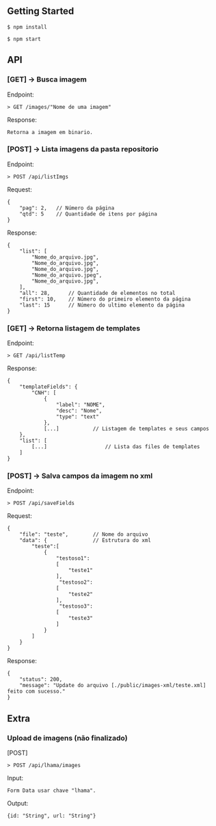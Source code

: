## Getting Started
```
$ npm install
```

```
$ npm start
```

## API

### [GET] -> Busca imagem

Endpoint:
```
> GET /images/"Nome de uma imagem"
```

Response:
```
Retorna a imagem em binario.
```


### [POST] -> Lista imagens da pasta repositorio 

Endpoint:
```
> POST /api/listImgs
```

Request:
```
{
    "pag": 2,   // Número da página
    "qtd": 5    // Quantidade de itens por página 
}
```

Response:
```
{
    "list": [
        "Nome_do_arquivo.jpg",
        "Nome_do_arquivo.jpg",
        "Nome_do_arquivo.jpg",
        "Nome_do_arquivo.jpeg",
        "Nome_do_arquivo.jpg",
    ],
    "all": 28,      // Quantidade de elementos no total
    "first": 10,    // Número do primeiro elemento da página
    "last": 15      // Número do ultimo elemento da página
}
```

### [GET] -> Retorna listagem de templates

Endpoint:
```
> GET /api/listTemp
```

Response:
```
{
    "templateFields": {
        "CNH": [
            { 
                "label": "NOME", 
                "desc": "Nome", 
                "type": "text" 
            },
            [...]           // Listagem de templates e seus campos
    },
    "list": [
        [...]                   // Lista das files de templates
    ]
}
```

### [POST] -> Salva campos da imagem no xml  

Endpoint:
```
> POST /api/saveFields
```

Request:
```
{
    "file": "teste",        // Nome do arquivo
    "data": {               // Estrutura do xml
        "teste":[
            {
                "testoso1":
                [
                    "teste1"
                ],
                 "testoso2":
                [
                    "teste2"
                ],
                 "testoso3":
                [
                    "teste3"
                ]
            }
        ]
    }
}
```

Response:
```
{
    "status": 200,
    "message": "Update do arquivo [./public/images-xml/teste.xml] feito com sucesso."
}
```

## Extra

### Upload de imagens (não finalizado)

[POST] 
```
> POST /api/lhama/images
```

Input:
```
Form Data usar chave "lhama".
```

Output:
```
{id: "String", url: "String"}
```

